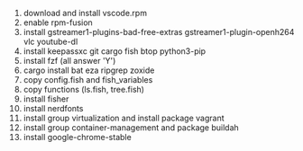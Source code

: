 1. download and install vscode.rpm
2. enable rpm-fusion
3. install gstreamer1-plugins-bad-free-extras gstreamer1-plugin-openh264 vlc youtube-dl
4. install keepassxc git cargo fish btop python3-pip
5. install fzf (all answer 'Y')
6. cargo install bat eza ripgrep zoxide
7. copy config.fish and fish_variables
8. copy functions (ls.fish, tree.fish)
9. install fisher
10. install nerdfonts
11. install group virtualization and install package vagrant
12. install group container-management and package buildah
13. install google-chrome-stable
